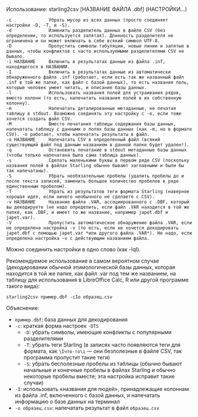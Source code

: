 Использование: starling2csv [НАЗВАНИЕ ФАЙЛА .dbf] (НАСТРОЙКИ...)

    -c              Убрать мусор из всех данных (просто соединяет настройки -D, -T, и -S).
    -d              Изменить разделитель данных в файле CSV (без определении, то используется запятая). Длинность разделителя не ограничена и он может включать в себе всякий символ UTF-8.
    -D              Пропустить символы табуляции, новые линии и запятые в данных, чтобы конфликтов с часто используемыми разделителями CSV не бывало.
    -i НАЗВАНИЕ     Включить в результатах данные из файла .inf, находящегося в НАЗВАНИИ.
    -I              Включить в результатах данные из автоматически обнаруженного файла .inf (работает, если есть так же названный файл .inf в той же папке, как файл с базой данных), то есть названия поль, которые человек умеет читать, и описание базы данных.
    -l              Использовать названия полей для устраивания рядов, вместо колонн (то есть, напечатать названия полей в их собственную колонну).
    -m              Напечатать деталированные метаданные, не печатая таблицу в stdout. Возможно соединять эту настройку с -o, если тоже хочется создать файл CSV.
    -M              Вместо печатания таблицы содержания базы данных, напечатать таблицу с данными о полях базы данных (как -m, но в формате CSV). -o работает, чтобы напечатать результаты в файл.
    -o НАЗВАНИЕ     Напечатать CSV в определенный файл (всякий существующий файл под данным названием в данной папке будет удален!).
    -q              Остановить печатание в stdout метаданные базы данных (чтобы только напечатана была сама таблица данных).
    -s              Сделать маленькими буквы в первом ряде CSV (поскольку названия полей в файлах Starling обычно бывают заглавными и были бы так напечатаны).
    -S              Убрать необязательные пробелы (удалить пробелы до и после текста записей, заменить большое количество пробелов в ряде единственным пробелом).
    -T              Убрать из результатов теги формата Starling (наверное хорошая идея, если ничего необычного не сделаете с CSV).
    -v НАЗВАНИЕ     Название файла .VAR, ассоциированного с .DBF, который вы декодируете (не надо определить, если файл .VAR находится в той же папке, как .DBF, и имеет то же название, например japet.dbf и japet.var).
    -V              Пропустить автоматическое обнаружение файла .VAR, если не определена настройка -v (то есть, если не хочется декодировать japet.dbf с помощью japet.var *или другого файла .VAR*). Не надо, если определена настройка -v с действующим названием файла.

Можно соединить настройки в одно слово (как -lqI).

Рекомендуемое использование в самом вероятном случае (декодировании обычной этимологической базы данных, которая находится в той же папке, как файл .var под тем же названием, на таблицу для использования в LibreOffice Calc, R или другой программе такого вида):

    starling2csv пример.dbf -cIo образец.csv

Объяснение:

* `пример.dbf`: база данных для декодирования
* `-c`: краткая форма настроек `-DTS`
    - `-D`: убрать символы, имеющие конфликты с популярными разделителями
    - `-T`: убрать теги Starling (в записях часто появляются теги для формата, как `\Iчто-то\i` — они безполезные в файле CSV, так программа пропустит такие теги)
    - `-S`: убрать бесполезные пробелы из таблицы (обычно бывают начальные и конечные пробелы в файлах Starling и обычно некоторые пробелы вместе; эта настройка исправит такие случаи)
* `-I`: использовать «названия для людей», принадлежащие колоннам из файла .inf, включенного с базой данных, и напечатать информацию о базе данных на терминал
* `-o образец.csv`: напечатать результат в файл `образец.csv`
